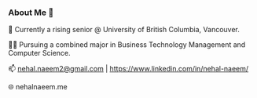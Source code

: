 ### About Me 📣

<!--
**Nehal-Naeem/Nehal-Naeem** is a ✨ _special_ ✨ repository because its `README.md` (this file) appears on your GitHub profile.

Here are some ideas to get you started:

- 🔭 I’m currently working on ...
- 🌱 I’m currently learning ...
- 👯 I’m looking to collaborate on ...
- 🤔 I’m looking for help with ...
- 💬 Ask me about ...
- 📫 How to reach me: ...
- 😄 Pronouns: ...
- ⚡ Fun fact: ...
-->

🏫 Currently a rising senior @ University of British Columbia, Vancouver.

👨‍💻 Pursuing a combined major in Business Technology Management and Computer Science.

📫 nehal.naeem2@gmail.com | https://www.linkedin.com/in/nehal-naeem/ 

🌐 nehalnaeem.me
